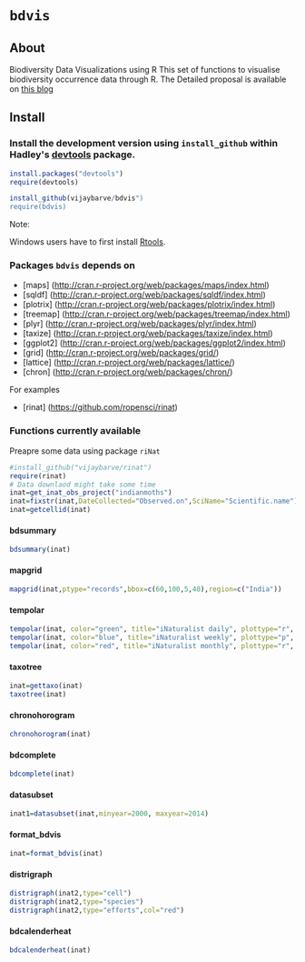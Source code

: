 
# `bdvis`


## About
Biodiversity Data Visualizations using R This set of functions to visualise 
biodiversity occurrence data through R. The Detailed proposal is available
on [this blog](http://vijaybarve.wordpress.com/2013/04/29/gsoc-proposal-2013-biodiversity-visualizations-using-r/) 

## Install

### Install the development version using `install_github` within Hadley's [devtools](https://github.com/hadley/devtools) package.

```R
install.packages("devtools")
require(devtools)

install_github(vijaybarve/bdvis")
require(bdvis)
```

Note: 

Windows users have to first install [Rtools](http://cran.r-project.org/bin/windows/Rtools/).

### Packages `bdvis` depends on
+ [maps] (http://cran.r-project.org/web/packages/maps/index.html)
+ [sqldf] (http://cran.r-project.org/web/packages/sqldf/index.html)
+ [plotrix] (http://cran.r-project.org/web/packages/plotrix/index.html)
+ [treemap] (http://cran.r-project.org/web/packages/treemap/index.html)
+ [plyr] (http://cran.r-project.org/web/packages/plyr/index.html)
+ [taxize] (http://cran.r-project.org/web/packages/taxize/index.html)
+ [ggplot2] (http://cran.r-project.org/web/packages/ggplot2/index.html)
+ [grid] (http://cran.r-project.org/web/packages/grid/)
+ [lattice] (http://cran.r-project.org/web/packages/lattice/)
+ [chron] (http://cran.r-project.org/web/packages/chron/)

For examples
+ [rinat] (https://github.com/ropensci/rinat)


### Functions currently available

Preapre some data using package ````riNat````

```r
#install_github("vijaybarve/rinat")
require(rinat)
# Data downlaod might take some time
inat=get_inat_obs_project("indianmoths") 
inat=fixstr(inat,DateCollected="Observed.on",SciName="Scientific.name")
inat=getcellid(inat)
```

#### bdsummary

```r
bdsummary(inat)
```

#### mapgrid

```r
mapgrid(inat,ptype="records",bbox=c(60,100,5,40),region=c("India"))
```

#### tempolar
```r
tempolar(inat, color="green", title="iNaturalist daily", plottype="r", timescale="d")
tempolar(inat, color="blue", title="iNaturalist weekly", plottype="p", timescale="w")
tempolar(inat, color="red", title="iNaturalist monthly", plottype="r", timescale="m")
```
#### taxotree

```r
inat=gettaxo(inat)
taxotree(inat)
```

#### chronohorogram

```r
chronohorogram(inat)
```

#### bdcomplete

```r
bdcomplete(inat)
```

#### datasubset

```r
inat1=datasubset(inat,minyear=2000, maxyear=2014)
```

#### format_bdvis

```r
inat=format_bdvis(inat)
```

#### distrigraph

```r
distrigraph(inat2,type="cell")
distrigraph(inat2,type="species")
distrigraph(inat2,type="efforts",col="red")
```
#### bdcalenderheat

```r
bdcalenderheat(inat)
```

